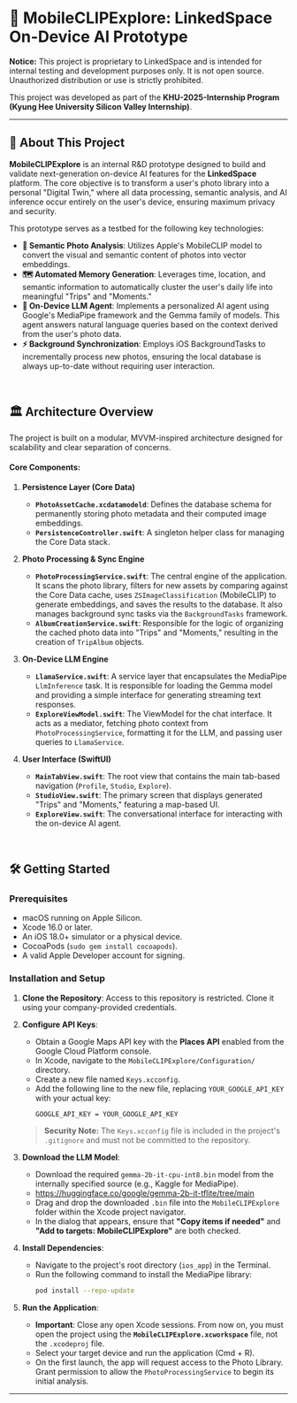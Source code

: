 # 🚀 MobileCLIPExplore: LinkedSpace On-Device AI Prototype

**Notice:** This project is proprietary to LinkedSpace and is intended for internal testing and development purposes only. It is not open source. Unauthorized distribution or use is strictly prohibited.

This project was developed as part of the **KHU-2025-Internship Program (Kyung Hee University Silicon Valley Internship)**.

---

## 🌟 About This Project

**MobileCLIPExplore** is an internal R&D prototype designed to build and validate next-generation on-device AI features for the **LinkedSpace** platform. The core objective is to transform a user's photo library into a personal "Digital Twin," where all data processing, semantic analysis, and AI inference occur entirely on the user's device, ensuring maximum privacy and security.

This prototype serves as a testbed for the following key technologies:

*   **🧠 Semantic Photo Analysis**: Utilizes Apple's MobileCLIP model to convert the visual and semantic content of photos into vector embeddings.
*   **🗺️ Automated Memory Generation**: Leverages time, location, and semantic information to automatically cluster the user's daily life into meaningful "Trips" and "Moments."
*   **🤖 On-Device LLM Agent**: Implements a personalized AI agent using Google's MediaPipe framework and the Gemma family of models. This agent answers natural language queries based on the context derived from the user's photo data.
*   **⚡ Background Synchronization**: Employs iOS BackgroundTasks to incrementally process new photos, ensuring the local database is always up-to-date without requiring user interaction.

<br>

## 🏛️ Architecture Overview

The project is built on a modular, MVVM-inspired architecture designed for scalability and clear separation of concerns.

#### Core Components:

1.  **Persistence Layer (Core Data)**
    *   **`PhotoAssetCache.xcdatamodeld`**: Defines the database schema for permanently storing photo metadata and their computed image embeddings.
    *   **`PersistenceController.swift`**: A singleton helper class for managing the Core Data stack.

2.  **Photo Processing & Sync Engine**
    *   **`PhotoProcessingService.swift`**: The central engine of the application. It scans the photo library, filters for new assets by comparing against the Core Data cache, uses `ZSImageClassification` (MobileCLIP) to generate embeddings, and saves the results to the database. It also manages background sync tasks via the `BackgroundTasks` framework.
    *   **`AlbumCreationService.swift`**: Responsible for the logic of organizing the cached photo data into "Trips" and "Moments," resulting in the creation of `TripAlbum` objects.

3.  **On-Device LLM Engine**
    *   **`LlamaService.swift`**: A service layer that encapsulates the MediaPipe `LlmInference` task. It is responsible for loading the Gemma model and providing a simple interface for generating streaming text responses.
    *   **`ExploreViewModel.swift`**: The ViewModel for the chat interface. It acts as a mediator, fetching photo context from `PhotoProcessingService`, formatting it for the LLM, and passing user queries to `LlamaService`.

4.  **User Interface (SwiftUI)**
    *   **`MainTabView.swift`**: The root view that contains the main tab-based navigation (`Profile`, `Studio`, `Explore`).
    *   **`StudioView.swift`**: The primary screen that displays generated "Trips" and "Moments," featuring a map-based UI.
    *   **`ExploreView.swift`**: The conversational interface for interacting with the on-device AI agent.

<br>

## 🛠️ Getting Started

### Prerequisites

*   macOS running on Apple Silicon.
*   Xcode 16.0 or later.
*   An iOS 18.0+ simulator or a physical device.
*   CocoaPods (`sudo gem install cocoapods`).
*   A valid Apple Developer account for signing.

### Installation and Setup

1.  **Clone the Repository**:
    Access to this repository is restricted. Clone it using your company-provided credentials.

2.  **Configure API Keys**:
    *   Obtain a Google Maps API key with the **Places API** enabled from the Google Cloud Platform console.
    *   In Xcode, navigate to the `MobileCLIPExplore/Configuration/` directory.
    *   Create a new file named `Keys.xcconfig`.
    *   Add the following line to the new file, replacing `YOUR_GOOGLE_API_KEY` with your actual key:
        ```
        GOOGLE_API_KEY = YOUR_GOOGLE_API_KEY
        ```
    > **Security Note:** The `Keys.xcconfig` file is included in the project's `.gitignore` and must not be committed to the repository.

3.  **Download the LLM Model**:
    *   Download the required `gemma-2b-it-cpu-int8.bin` model from the internally specified source (e.g., Kaggle for MediaPipe).
    *   https://huggingface.co/google/gemma-2b-it-tflite/tree/main
    *   Drag and drop the downloaded `.bin` file into the `MobileCLIPExplore` folder within the Xcode project navigator.
    *   In the dialog that appears, ensure that **"Copy items if needed"** and **"Add to targets: MobileCLIPExplore"** are both checked.

4.  **Install Dependencies**:
    *   Navigate to the project's root directory (`ios_app`) in the Terminal.
    *   Run the following command to install the MediaPipe library:
        ```bash
        pod install --repo-update
        ```

5.  **Run the Application**:
    *   **Important**: Close any open Xcode sessions. From now on, you must open the project using the **`MobileCLIPExplore.xcworkspace`** file, not the `.xcodeproj` file.
    *   Select your target device and run the application (Cmd + R).
    *   On the first launch, the app will request access to the Photo Library. Grant permission to allow the `PhotoProcessingService` to begin its initial analysis.

---
